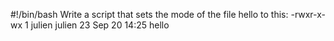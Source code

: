 #!/bin/bash
Write a script that sets the mode of the file hello to this: -rwxr-x-wx 1 julien julien 23 Sep 20 14:25 hello
